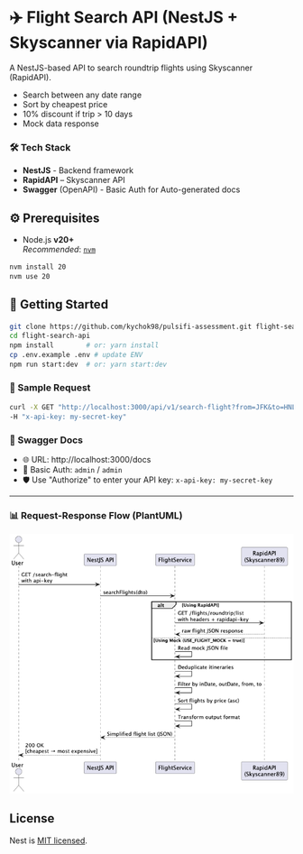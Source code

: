 # ✈️ Flight Search API (NestJS + Skyscanner via RapidAPI)

A NestJS-based API to search roundtrip flights using Skyscanner (RapidAPI). 
- Search between any date range
- Sort by cheapest price
- 10% discount if trip > 10 days
- Mock data response

### 🛠 Tech Stack

- **NestJS** - Backend framework
- **RapidAPI** – Skyscanner API
- **Swagger** (OpenAPI) - Basic Auth for Auto-generated docs


## ⚙️ Prerequisites

- Node.js **v20+**  
  _Recommended_: [`nvm`](https://github.com/nvm-sh/nvm)

```bash
nvm install 20
nvm use 20
```



## 🚀 Getting Started

```bash
git clone https://github.com/kychok98/pulsifi-assessment.git flight-search-api
cd flight-search-api
npm install        # or: yarn install
cp .env.example .env # update ENV
npm run start:dev  # or: yarn start:dev
```


### 🧪 Sample Request
```bash
curl -X GET "http://localhost:3000/api/v1/search-flight?from=JFK&to=HNL&inDate=2024-08-22&outDate=2024-08-25" \
-H "x-api-key: my-secret-key"
```


### 📘 Swagger Docs
- 🌐 URL: http://localhost:3000/docs
- 🔐 Basic Auth: `admin` / `admin`
- 🛡️ Use "Authorize" to enter your API key: `x-api-key: my-secret-key`


---

### 📊 Request-Response Flow (PlantUML)

![search-flight.png](diagram/search-flight.png)


## License

Nest is [MIT licensed](https://github.com/nestjs/nest/blob/master/LICENSE).

